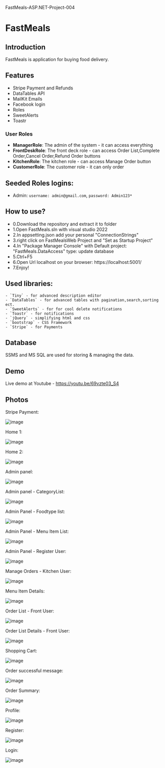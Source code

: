 FastMeals-ASP.NET-Project-004

# FastMeals

## Introduction

FastMeals is application for buying food delivery.

## Features

- Stripe Payment and Refunds
- DataTables API
- MailKit Emails
- Facebook login
- Roles
- SweetAlerts
- Toastr

### User Roles

- **ManagerRole**: The admin of the system - it can access everything
- **FrontDeskRole**: The front deck role - can access Order List,Complete Order,Cancel Order,Refund Order buttons
- **KitchenRole**: The kitchen role - can access Manage Order button
- **CustomerRole**: The customer role - it can only order

## Seeded Roles logins:

- Admin: `username: admin@gmail.com`, `password: Admin123*`

## How to use?

- 0.Download the repository and extract it to folder
- 1.Open FastMeals.sln with visual studio 2022
- 2.In appsetting.json add your personal "ConnectionStrings"
- 3.right click on FastMealsWeb Project and "Set as Startup Project"
- 4.In "Package Manager Console" with Default project: "FastMeals.DataAccess" type: update database
- 5.Ctrl+F5
- 6.Open Url localhost on your browser: https://localhost:5001/
- 7.Enjoy!

## Used libraries:

    - `Tiny` - for advanced description editor
    - `DataTables` - for advanced tables with pagination,search,sorting ect.
    - `SweetAlerts` - for for cool delete notifications
    - `Toastr` - for notifications
    - `jQuery` - simplifying html and css
    - `bootstrap` - CSS Framework
    - `Stripe` - for Payments

## Database

SSMS and MS SQL are used for storing & managing the data.

## Demo

Live demo at Youtube - https://youtu.be/69vzte03_S4

## Photos

Stripe Payment:

![image](/FastMeals/wwwroot/images/githubImages/Stripe%20Payment.png)

Home 1:

![image](/FastMeals/wwwroot/images/githubImages/Home1.png)

Home 2:

![image](/FastMeals/wwwroot/images/githubImages/Home2.png)

Admin panel:

![image](/FastMeals/wwwroot/images/githubImages/Admin%20panel.png)

Admin panel - CategoryList:

![image](/FastMeals/wwwroot/images/githubImages/Admin%20panel%20-%20CategoryList.png)

Admin Panel - Foodtype list:

![image](/FastMeals/wwwroot/images/githubImages/Admin%20Panel%20-%20Foodtype%20list.png)

Admin Panel - Menu Item List:

![image](/FastMeals/wwwroot/images/githubImages/Admin%20Panel%20-%20Menu%20Item%20List.png)

Admin Panel - Register User:

![image](/FastMeals/wwwroot/images/githubImages/Admin%20Panel%20-%20Register%20User.png)

Manage Orders - Kitchen User:

![image](/FastMeals/wwwroot/images/githubImages/Manage%20Orders%20-%20Kitchen%20User.png)

Menu Item Details:

![image](/FastMeals/wwwroot/images/githubImages/Menu%20Item%20Details.png)

Order List - Front User:

![image](/FastMeals/wwwroot/images/githubImages/Order%20List%20-%20Front%20User.png)

Order List Details - Front User:

![image](/FastMeals/wwwroot/images/githubImages/Order%20List%20Details%20-%20Front%20User.png)

Shopping Cart:

![image](/FastMeals/wwwroot/images/githubImages/Shopping%20Cart.png)

Order successful message:

![image](/FastMeals/wwwroot/images/githubImages/Order%20successful%20message.png)

Order Summary:

![image](/FastMeals/wwwroot/images/githubImages/Order%20Summary.png)

Profile:

![image](/FastMeals/wwwroot/images/githubImages/Profile.png)

Register:

![image](/FastMeals/wwwroot/images/githubImages/register.png)

Login:

![image](/FastMeals/wwwroot/images/githubImages/login.png)
